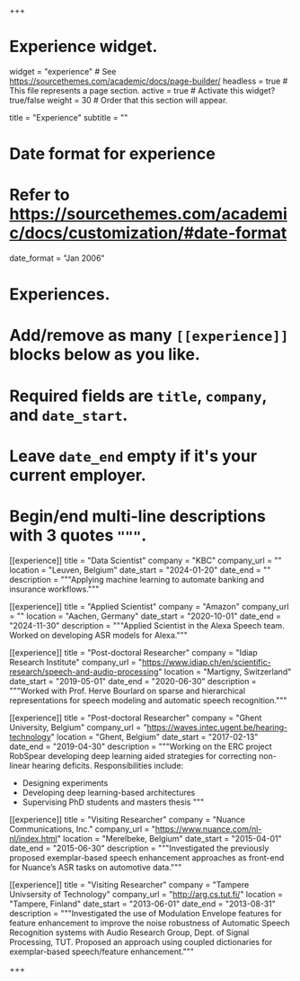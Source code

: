 +++
# Experience widget.
widget = "experience"  # See https://sourcethemes.com/academic/docs/page-builder/
headless = true  # This file represents a page section.
active = true  # Activate this widget? true/false
weight = 30  # Order that this section will appear.

title = "Experience"
subtitle = ""

# Date format for experience
#   Refer to https://sourcethemes.com/academic/docs/customization/#date-format
date_format = "Jan 2006"

# Experiences.
#   Add/remove as many `[[experience]]` blocks below as you like.
#   Required fields are `title`, `company`, and `date_start`.
#   Leave `date_end` empty if it's your current employer.
#   Begin/end multi-line descriptions with 3 quotes `"""`.
[[experience]]
  title = "Data Scientist"
  company = "KBC"
  company_url = ""
  location = "Leuven, Belgium"
  date_start = "2024-01-20"
  date_end = ""
  description = """Applying machine learning to automate banking and insurance workflows."""


[[experience]]
  title = "Applied Scientist"
  company = "Amazon"
  company_url = ""
  location = "Aachen, Germany"
  date_start = "2020-10-01"
  date_end = "2024-11-30"
  description = """Applied Scientist in the Alexa Speech team. Worked on developing ASR models for Alexa."""


[[experience]]
  title = "Post-doctoral Researcher"
  company = "Idiap Research Institute"
  company_url = "https://www.idiap.ch/en/scientific-research/speech-and-audio-processing"
  location = "Martigny, Switzerland"
  date_start = "2019-05-01"
  date_end = "2020-06-30"
  description = """Worked with Prof. Herve Bourlard on sparse and hierarchical representations for speech modeling and automatic speech recognition."""

[[experience]]
  title = "Post-doctoral Researcher"
  company = "Ghent University, Belgium"
  company_url = "https://waves.intec.ugent.be/hearing-technology"
  location = "Ghent, Belgium"
  date_start = "2017-02-13"
  date_end = "2019-04-30"
  description = """Working on the ERC project RobSpear developing deep learning aided strategies for correcting non-linear hearing deficits. Responsibilities include:
  
  * Designing experiments
  * Developing deep learning-based architectures
  * Supervising PhD students and masters thesis
  """

[[experience]]
  title = "Visiting Researcher"
  company = "Nuance Communications, Inc."
  company_url = "https://www.nuance.com/nl-nl/index.html"
  location = "Merelbeke, Belgium"
  date_start = "2015-04-01"
  date_end = "2015-06-30"
  description = """Investigated the previously proposed exemplar-based speech enhancement approaches as front-end for Nuance’s ASR tasks on automotive data."""

[[experience]]
  title = "Visiting Researcher"
  company = "Tampere Univsersity of Technology"
  company_url = "http://arg.cs.tut.fi/"
  location = "Tampere, Finland"
  date_start = "2013-06-01"
  date_end = "2013-08-31"
  description = """Investigated the use of Modulation Envelope features for feature enhancement to improve the noise robustness of Automatic Speech Recognition systems with Audio Research Group, Dept. of Signal Processing, TUT. Proposed an approach using coupled dictionaries for exemplar-based speech/feature enhancement."""

+++
